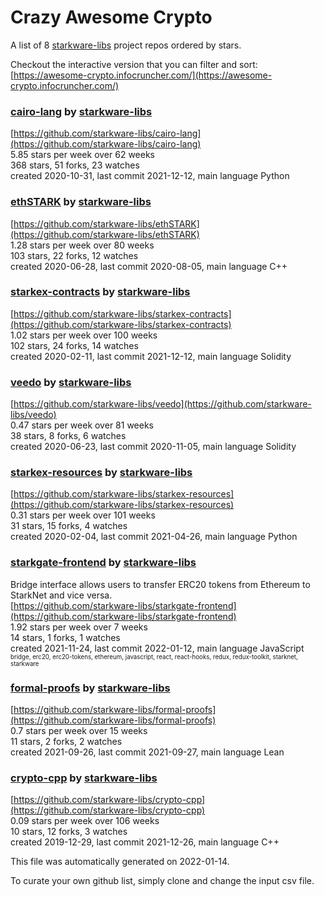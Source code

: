 # Crazy Awesome Crypto
A list of 8 [starkware-libs](https://github.com/starkware-libs) project repos ordered by stars.  

Checkout the interactive version that you can filter and sort: 
[https://awesome-crypto.infocruncher.com/](https://awesome-crypto.infocruncher.com/)  


### [cairo-lang](https://github.com/starkware-libs/cairo-lang) by [starkware-libs](https://github.com/starkware-libs)  
  
[https://github.com/starkware-libs/cairo-lang](https://github.com/starkware-libs/cairo-lang)  
5.85 stars per week over 62 weeks  
368 stars, 51 forks, 23 watches  
created 2020-10-31, last commit 2021-12-12, main language Python  


### [ethSTARK](https://github.com/starkware-libs/ethSTARK) by [starkware-libs](https://github.com/starkware-libs)  
  
[https://github.com/starkware-libs/ethSTARK](https://github.com/starkware-libs/ethSTARK)  
1.28 stars per week over 80 weeks  
103 stars, 22 forks, 12 watches  
created 2020-06-28, last commit 2020-08-05, main language C++  


### [starkex-contracts](https://github.com/starkware-libs/starkex-contracts) by [starkware-libs](https://github.com/starkware-libs)  
  
[https://github.com/starkware-libs/starkex-contracts](https://github.com/starkware-libs/starkex-contracts)  
1.02 stars per week over 100 weeks  
102 stars, 24 forks, 14 watches  
created 2020-02-11, last commit 2021-12-12, main language Solidity  


### [veedo](https://github.com/starkware-libs/veedo) by [starkware-libs](https://github.com/starkware-libs)  
  
[https://github.com/starkware-libs/veedo](https://github.com/starkware-libs/veedo)  
0.47 stars per week over 81 weeks  
38 stars, 8 forks, 6 watches  
created 2020-06-23, last commit 2020-11-05, main language Solidity  


### [starkex-resources](https://github.com/starkware-libs/starkex-resources) by [starkware-libs](https://github.com/starkware-libs)  
  
[https://github.com/starkware-libs/starkex-resources](https://github.com/starkware-libs/starkex-resources)  
0.31 stars per week over 101 weeks  
31 stars, 15 forks, 4 watches  
created 2020-02-04, last commit 2021-04-26, main language Python  


### [starkgate-frontend](https://github.com/starkware-libs/starkgate-frontend) by [starkware-libs](https://github.com/starkware-libs)  
Bridge interface allows users to transfer ERC20 tokens from Ethereum to StarkNet and vice versa.  
[https://github.com/starkware-libs/starkgate-frontend](https://github.com/starkware-libs/starkgate-frontend)  
1.92 stars per week over 7 weeks  
14 stars, 1 forks, 1 watches  
created 2021-11-24, last commit 2022-01-12, main language JavaScript  
<sub><sup>bridge, erc20, erc20-tokens, ethereum, javascript, react, react-hooks, redux, redux-toolkit, starknet, starkware</sup></sub>


### [formal-proofs](https://github.com/starkware-libs/formal-proofs) by [starkware-libs](https://github.com/starkware-libs)  
  
[https://github.com/starkware-libs/formal-proofs](https://github.com/starkware-libs/formal-proofs)  
0.7 stars per week over 15 weeks  
11 stars, 2 forks, 2 watches  
created 2021-09-26, last commit 2021-09-27, main language Lean  


### [crypto-cpp](https://github.com/starkware-libs/crypto-cpp) by [starkware-libs](https://github.com/starkware-libs)  
  
[https://github.com/starkware-libs/crypto-cpp](https://github.com/starkware-libs/crypto-cpp)  
0.09 stars per week over 106 weeks  
10 stars, 12 forks, 3 watches  
created 2019-12-29, last commit 2021-12-26, main language C++  


This file was automatically generated on 2022-01-14.  

To curate your own github list, simply clone and change the input csv file.  